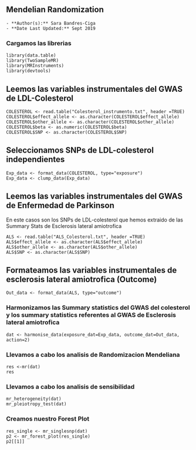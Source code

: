## Mendelian Randomization 

	- **Author(s):** Sara Bandres-Ciga
	- **Date Last Updated:** Sept 2019

### Cargamos las librerias
```
library(data.table)
library(TwoSampleMR)
library(MRInstruments)
library(devtools)
```

## Leemos las variables instrumentales del GWAS de LDL-Colesterol
```
COLESTEROL <- read.table("Colesterol_instrumento.txt", header =TRUE)
COLESTEROL$effect_allele <- as.character(COLESTEROL$effect_allele)
COLESTEROL$other_allele <- as.character(COLESTEROL$other_allele)
COLESTEROL$beta <- as.numeric(COLESTEROL$beta)
COLESTEROL$SNP <- as.character(COLESTEROL$SNP)
```

## Seleccionamos SNPs de LDL-colesterol independientes
```
Exp_data <- format_data(COLESTEROL, type="exposure")
Exp_data <- clump_data(Exp_data)
```
## Leemos las variables instrumentales del GWAS de Enfermedad de Parkinson
En este casos son los SNPs de LDL-colesterol que hemos extraido de las Summary Stats de Esclerosis lateral amiotrofica
```	
ALS <- read.table("ALS_Colesterol.txt", header =TRUE)
ALS$effect_allele <- as.character(ALS$effect_allele)
ALS$other_allele <- as.character(ALS$other_allele)
ALS$SNP <- as.character(ALS$SNP)
```

## Formateamos las variables instrumentales de esclerosis lateral amiotrofica (Outcome)
```
Out_data <- format_data(ALS, type="outcome")
```
### Harmonizamos las Summary statistics del GWAS del colesterol y los summary statistics referentes al GWAS de Esclerosis lateral amiotrofica
```
dat <- harmonise_data(exposure_dat=Exp_data, outcome_dat=Out_data, action=2)
```
### Llevamos a cabo los analisis de Randomizacion Mendeliana
```
res <-mr(dat)
res
```
### Llevamos a cabo los analisis de sensibilidad
```
mr_heterogeneity(dat)
mr_pleiotropy_test(dat)
```
### Creamos nuestro Forest Plot
```
res_single <- mr_singlesnp(dat)
p2 <- mr_forest_plot(res_single)
p2[[1]]
```